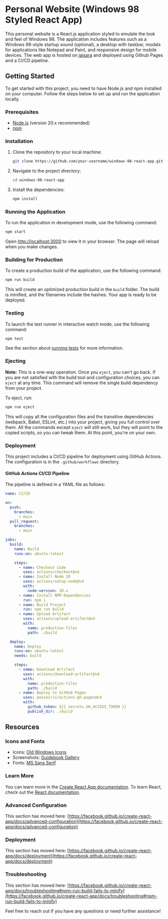 # Personal Website (Windows 98 Styled React App)

This personal website is a React.js application styled to emulate the look and feel of Windows 98. The application includes features such as a Windows 98-style startup sound (optional), a desktop with taskbar, modals for applications like Notepad and Paint, and responsive design for mobile devices. The web app is hosted on [jaisara](https://www.jaisara.org/) and deployed using Github Pages and a CI/CD pipeline. 

## Getting Started

To get started with this project, you need to have Node.js and npm installed on your computer. Follow the steps below to set up and run the application locally.

### Prerequisites

- [Node.js](https://nodejs.org/) (version 20.x recommended)
- [npm](https://www.npmjs.com/)

### Installation

1. Clone the repository to your local machine:
    ```bash
    git clone https://github.com/your-username/windows-98-react-app.git
    ```
2. Navigate to the project directory:
    ```bash
    cd windows-98-react-app
    ```
3. Install the dependencies:
    ```bash
    npm install
    ```

### Running the Application

To run the application in development mode, use the following command:
```bash
npm start
```
Open [http://localhost:3000](http://localhost:3000) to view it in your browser. The page will reload when you make changes.

### Building for Production

To create a production build of the application, use the following command:
```bash
npm run build
```
This will create an optimized production build in the `build` folder. The build is minified, and the filenames include the hashes. Your app is ready to be deployed.

### Testing

To launch the test runner in interactive watch mode, use the following command:
```bash
npm test
```
See the section about [running tests](https://facebook.github.io/create-react-app/docs/running-tests) for more information.

### Ejecting

**Note:** This is a one-way operation. Once you `eject`, you can't go back. If you are not satisfied with the build tool and configuration choices, you can `eject` at any time. This command will remove the single build dependency from your project.

To eject, run:
```bash
npm run eject
```
This will copy all the configuration files and the transitive dependencies (webpack, Babel, ESLint, etc.) into your project, giving you full control over them. All the commands except `eject` will still work, but they will point to the copied scripts, so you can tweak them. At this point, you're on your own.

### Deployment

This project includes a CI/CD pipeline for deployment using GitHub Actions. The configuration is in the `.github/workflows` directory.

#### GitHub Actions CI/CD Pipeline

The pipeline is defined in a YAML file as follows:

```yaml
name: CI/CD

on:
  push:
    branches:
      - main
  pull_request:
    branches:
      - main

jobs:
  build:
    name: Build
    runs-on: ubuntu-latest

    steps:
      - name: Checkout Code
        uses: actions/checkout@v4
      - name: Install Node 20
        uses: actions/setup-node@v4
        with:
          node-version: 20.x
      - name: Install NPM Dependencies
        run: npm i
      - name: Build Project
        run: npm run build
      - name: Upload Artifact
        uses: actions/upload-artifact@v4
        with:
          name: production-files
          path: ./build

  deploy:
    name: Deploy
    runs-on: ubuntu-latest
    needs: build

    steps:
      - name: Download Artifact
        uses: actions/download-artifact@v4
        with:
          name: production-files
          path: ./build
      - name: Deploy to GitHub Pages
        uses: peaceiris/actions-gh-pages@v4
        with:
          github_token: ${{ secrets.GH_ACCESS_TOKEN }}
          publish_dir: ./build
```

## Resources

### Icons and Fonts

- Icons: [Old Windows Icons](https://oldwindowsicons.tumblr.com/tagged/windows%2098)
- Screenshots: [Guidebook Gallery](https://guidebookgallery.org/screenshots/win98)
- Fonts: [MS Sans Serif](https://fontstruct.com/fontstructions/show/2096359/ms-sans-serif-1-1)

### Learn More

You can learn more in the [Create React App documentation](https://facebook.github.io/create-react-app/docs/getting-started). To learn React, check out the [React documentation](https://reactjs.org/).

### Advanced Configuration

This section has moved here: [https://facebook.github.io/create-react-app/docs/advanced-configuration](https://facebook.github.io/create-react-app/docs/advanced-configuration)

### Deployment

This section has moved here: [https://facebook.github.io/create-react-app/docs/deployment](https://facebook.github.io/create-react-app/docs/deployment)

### Troubleshooting

This section has moved here: [https://facebook.github.io/create-react-app/docs/troubleshooting#npm-run-build-fails-to-minify](https://facebook.github.io/create-react-app/docs/troubleshooting#npm-run-build-fails-to-minify)

Feel free to reach out if you have any questions or need further assistance!